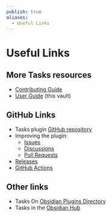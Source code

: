 ```yaml
---
publish: true
aliases:
  - Useful Links
---
```


# Useful Links

## More Tasks resources

- [Contributing Guide](https://publish.obsidian.md/tasks-contributing/)
- [User Guide](https://publish.obsidian.md/tasks/) (this vault)

## GitHub Links

- Tasks plugin [GitHub repository](https://github.com/obsidian-tasks-group/obsidian-tasks)
- Improving the plugin:
  - [Issues](https://github.com/obsidian-tasks-group/obsidian-tasks/issues)
  - [Discussions](https://github.com/obsidian-tasks-group/obsidian-tasks/discussions)
  - [Pull Requests](https://github.com/obsidian-tasks-group/obsidian-tasks/pulls)
- [Releases](https://github.com/obsidian-tasks-group/obsidian-tasks/releases)
- [GitHub Actions](https://github.com/obsidian-tasks-group/obsidian-tasks/actions)

## Other links

- Tasks On [Obsidian Plugins Directory](https://obsidian.md/plugins?search=obsidian-tasks-plugin)
- Tasks in the [Obsidian Hub](https://publish.obsidian.md/hub/02+-+Community+Expansions/02.05+All+Community+Expansions/Plugins/obsidian-tasks-plugin)
